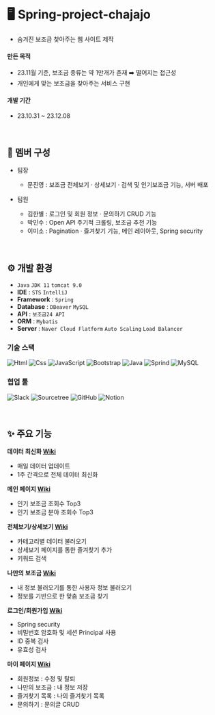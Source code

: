 # 🖥️ Spring-project-chajajo
- 숨겨진 보조금 찾아주는 웹 사이트 제작

#### 만든 목적
- 23.11월 기준, 보조금 종류는 약 1만개가 존재 ➡️ 떨어지는 접근성
- 개인에게 맞는 보조금을 찾아주는 서비스 구현

#### 개발 기간
- 23.10.31 ~ 23.12.08

<br>

## 👥 멤버 구성
- 팀장
  - 문진영 : 보조금 전체보기 · 상세보기 · 검색 및 인기보조금 기능, 서버 배포

- 팀원
  - 김한별 : 로그인 및 회원 정보 · 문의하기 CRUD 기능
  - 박민수 : Open API 주기적 크롤링, 보조금 추천 기능
  - 이미소 : Pagination · 즐겨찾기 기능, 메인 레이아웃, Spring security

<br>

## ⚙️ 개발 환경
- `Java`  `JDK 11`  `tomcat 9.0`
- **IDE** : `STS` `IntelliJ`
- **Framework** : `Spring`
- **Database** : `DBeaver` `MySQL`
- **API** : `보조금24 API`
- **ORM** : `Mybatis`
- **Server** : `Naver Cloud Flatform` `Auto Scaling` `Load Balancer`

### 기술 스택
<img alt="Html" src ="https://img.shields.io/badge/HTML5-E34F26.svg?&style=for-the-badge&logo=HTML5&logoColor=white"/> <img alt="Css" src ="https://img.shields.io/badge/CSS3-1572B6.svg?&style=for-the-badge&logo=CSS3&logoColor=white"/> <img alt="JavaScript" src ="https://img.shields.io/badge/JavaScriipt-F7DF1E.svg?&style=for-the-badge&logo=JavaScript&logoColor=black"/> <img alt="Bootstrap" src ="https://img.shields.io/badge/Bootstrap-7952B3.svg?&style=for-the-badge&logo=Bootstrap&logoColor=white"/> <img alt="Java" src ="https://img.shields.io/badge/Java-3766AB.svg?&style=for-the-badge&logo=Java&logoColor=white"/> <img alt="Sprind" src ="https://img.shields.io/badge/Spring-6DB33F.svg?&style=for-the-badge&logo=Spring&logoColor=white"/> <img alt="MySQL" src ="https://img.shields.io/badge/MySQL-4479A1.svg?&style=for-the-badge&logo=MySQL&logoColor=white"/> 

### 협업 툴
<img alt="Slack" src ="https://img.shields.io/badge/Slack-4A154B.svg?&style=for-the-badge&logo=Slack&logoColor=white"/> <img alt="Sourcetree" src ="https://img.shields.io/badge/Sourcetree-0052CC.svg?&style=for-the-badge&logo=Sourcetree&logoColor=white"/> <img alt="GitHub" src ="https://img.shields.io/badge/GitHub-181717.svg?&style=for-the-badge&logo=GitHub&logoColor=white"/> <img alt="Notion" src ="https://img.shields.io/badge/Notion-EEEEEE.svg?&style=for-the-badge&logo=Notion&logoColor=black"/> 

<br>

## ✨ 주요 기능
**데이터 최신화 [Wiki](https://github.com/chajajo/chajajo/wiki/%EC%A3%BC%EC%9A%94-%EA%B8%B0%EB%8A%A5-%EC%86%8C%EA%B0%9C-(Data))**
- 매일 데이터 업데이트
- 1주 간격으로 전체 데이터 최신화

**메인 페이지 [Wiki](https://github.com/chajajo/chajajo/wiki/%EC%A3%BC%EC%9A%94-%EA%B8%B0%EB%8A%A5-%EC%86%8C%EA%B0%9C-(MainPage))** 
- 인기 보조금 조회수 Top3
- 인기 보조금 분야 조회수 Top3

**전체보기/상세보기 [Wiki](https://github.com/chajajo/chajajo/wiki/%EC%A3%BC%EC%9A%94-%EA%B8%B0%EB%8A%A5-%EC%86%8C%EA%B0%9C-(List))** 
- 카테고리별 데이터 불러오기
- 상세보기 페이지를 통한 즐겨찾기 추가
- 키워드 검색

**나만의 보조금 [Wiki](https://github.com/chajajo/chajajo/wiki/%EC%A3%BC%EC%9A%94-%EA%B8%B0%EB%8A%A5-%EC%86%8C%EA%B0%9C-(MySubsidy))**
- 내 정보 불러오기를 통한 사용자 정보 불러오기
- 정보를 기반으로 한 맞춤 보조금 찾기

**로그인/회원가입 [Wiki](https://github.com/chajajo/chajajo/wiki/%EC%A3%BC%EC%9A%94-%EA%B8%B0%EB%8A%A5-%EC%86%8C%EA%B0%9C-(Login))** 
- Spring security
- 비밀번호 암호화 및 세션 Principal 사용
- ID 중복 검사
- 유효성 검사

**마이 페이지 [Wiki](https://github.com/chajajo/chajajo/wiki/%EC%A3%BC%EC%9A%94-%EA%B8%B0%EB%8A%A5-%EC%86%8C%EA%B0%9C-(MyPage))** 
- 회원정보 : 수정 및 탈퇴
- 나만의 보조금 : 내 정보 저장
- 즐겨찾기 목록 : 나의 즐겨찾기 목록
- 문의하기 : 문의글 CRUD
